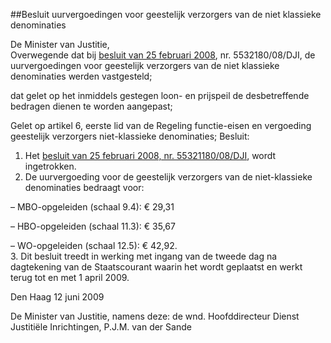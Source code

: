 <meta http-equiv='Content-Type' content='text/html; charset=utf-8' />

##Besluit uurvergoedingen voor geestelijk verzorgers van de niet klassieke denominaties

De Minister van Justitie,  
Overwegende dat bij [besluit van 25 februari 2008](../../../../../../../../../../../../ministeriele-regeling/besluit/wijziging/uurvergoeding/voor/geestelijk/verzorgers/niet/klassieke/etc/BWBR0023649/README.md), nr. 5532180/08/DJI, de uurvergoedingen voor geestelijk verzorgers van de niet klassieke denominaties werden vastgesteld;

dat gelet op het inmiddels gestegen loon- en prijspeil de desbetreffende bedragen dienen te worden aangepast;

Gelet op artikel 6, eerste lid van de Regeling functie-eisen en vergoeding geestelijk verzorgers niet-klassieke denominaties;
Besluit:    
1.  Het [besluit van 25 februari 2008, nr. 55321180/08/DJI](../../../../../../../../../../../../ministeriele-regeling/besluit/wijziging/uurvergoeding/voor/geestelijk/verzorgers/niet/klassieke/etc/BWBR0023649/README.md), wordt ingetrokken.
2.  De uurvergoeding voor de geestelijk verzorgers van de niet-klassieke denominaties bedraagt voor: 

–  MBO-opgeleiden (schaal 9.4): € 29,31  

–  HBO-opgeleiden (schaal 11.3): € 35,67  

–  WO-opgeleiden (schaal 12.5): € 42,92.  
3.  Dit besluit treedt in werking met ingang van de tweede dag na dagtekening van de Staatscourant waarin het wordt geplaatst en werkt terug tot en met 1 april 2009.    

Den Haag 
12 juni 2009   

De 
Minister van Justitie, namens deze: 
de wnd. Hoofddirecteur Dienst Justitiële Inrichtingen, 
P.J.M. van der Sande     
